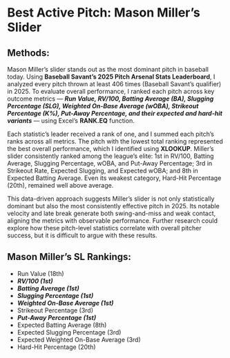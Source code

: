 # __Best Active Pitch: Mason Miller’s Slider__

## __Methods:__ 
Mason Miller’s slider stands out as the most dominant pitch in baseball today. Using __Baseball Savant’s 2025 Pitch Arsenal Stats Leaderboard__, I analyzed every pitch thrown at least 406 times (Baseball Savant’s qualifier) in 2025. To evaluate overall performance, I ranked each pitch across key outcome metrics — ***Run Value, RV/100, Batting Average (BA), Slugging Percentage (SLG), Weighted On-Base Average (wOBA), Strikeout Percentage (K%), Put-Away Percentage, and their expected and hard-hit variants*** — using Excel’s __RANK.EQ__ function.

Each statistic’s leader received a rank of one, and I summed each pitch’s ranks across all metrics. The pitch with the lowest total ranking represented the best overall performance, which I identified using __XLOOKUP__.
Miller’s slider consistently ranked among the league’s elite: 1st in RV/100, Batting Average, Slugging Percentage, wOBA, and Put-Away Percentage; 3rd in Strikeout Rate, Expected Slugging, and Expected wOBA; and 8th in Expected Batting Average. Even its weakest category, Hard-Hit Percentage (20th), remained well above average.

This data-driven approach suggests Miller’s slider is not only statistically dominant but also the most consistently effective pitch in 2025. Its notable velocity and late break generate both swing-and-miss and weak contact, aligning the metrics with observable performance. Further research could explore how these pitch-level statistics correlate with overall pitcher success, but it is difficult to argue with these results.

## __Mason Miller’s SL Rankings:__
- Run Value (18th)
- ***RV/100 (1st)***
- ***Batting Average (1st)***
- ***Slugging Percentage (1st)***
- ***Weighted On-Base Average (1st)***
- Strikeout Percentage (3rd)
- ***Put-Away Percentage (1st)***
- Expected Batting Average (8th)
- Expected Slugging Percentage (3rd)
- Expected Weighted On-Base Average (3rd)
- Hard-Hit Percentage (20th)
